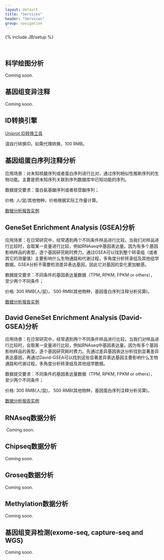 ```yaml
---
layout: default
title: "Services"
header: "Services"
group: navigation
---
```

{% include JB/setup %}

&nbsp;

## 科学绘图分析

 Coming soon.
  
## 基因组变异注释

 Coming soon.

## ID转换引擎

 [Uniprot ID转换工具](http://www.uniprot.org/uploadlists/)
 
 请自行转换ID。如需代理转换，100 RMB。
 
## 基因组蛋白序列注释分析

  应用场景：对未知核酸序列或者蛋白序列进行比对，通过序列相似性推断序列的生物功能。主要是把未知序列关联到序列数据库中已知功能的序列。
  
  数据提交要求：蛋白氨基酸序列或者核苷酸序列；
  
  价格: 人/鼠/其他物种，价格根据实际工作量计算。
  
  [数据分析报告实例]()
  
## GeneSet Enrichment Analysis (GSEA)分析

  应用场景：在日常研究中，经常遇到两个不同条件样品进行比较。当我们对样品进行比较时，会取某一变量进行比较，例如RNAseq中基因表达量。因为有多个基因影响样品的表型，逐个基因研究耗时费力。通过GSEA可以找到整个转录组（或者其它的测量值）主要影响什么生物通路和代谢过程，多角度分析转录组及其他组学数据。GSEA分析不需要检测差异表达基因，因此它对基因的变化更加敏感。
  
  数据提交要求：不同条件的基因表达量数据（TPM, RPKM, FPKM or others），至少两个不同条件；
  
  价格: 300 RMB(人/鼠)， 500 RMB(其他物种，基因蛋白序列注释分析另算)。
  
  [数据分析报告实例]()
  
## David GeneSet Enrichment Analysis (David-GSEA)分析

  应用场景：在日常研究中，经常遇到两个不同条件样品进行比较。当我们对样品进行比较时，会取某一变量进行比较，例如RNAseq中基因表达量。因为有多个基因影响样品的表型，逐个基因研究耗时费力。先通过差异基因表达分析找到显著差异表达基因，再通过David-GSEA可以找到这些显著差异表达基因主要影响什么生物通路和代谢过程，多角度分析转录组及其他组学数据。
  
  数据提交要求：不同条件的基因表达量数据（TPM, RPKM, FPKM or others），至少两个不同条件；
  
  价格: 300 RMB(人/鼠)， 500 RMB(其他物种，基因蛋白序列注释分析另算)。
  
  [数据分析报告实例]()
  
## RNAseq数据分析

  Coming soon.
  
## Chipseq数据分析

  Coming soon.
  
## Groseq数据分析

  Coming soon.
  
## Methylation数据分析

 Coming soon.
  
## 基因组变异检测(exome-seq, capture-seq and WGS)

 Coming soon.
 
 
